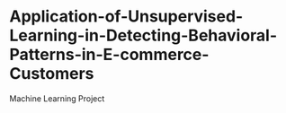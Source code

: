 # Application-of-Unsupervised-Learning-in-Detecting-Behavioral-Patterns-in-E-commerce-Customers
Machine Learning Project
